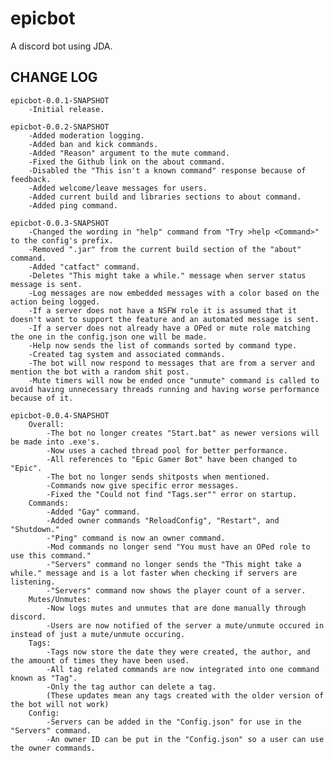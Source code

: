 # epicbot
A discord bot using JDA.

## CHANGE LOG
	epicbot-0.0.1-SNAPSHOT
		-Initial release.

	epicbot-0.0.2-SNAPSHOT
		-Added moderation logging.
		-Added ban and kick commands.
		-Added "Reason" argument to the mute command.
		-Fixed the Github link on the about command.
		-Disabled the "This isn't a known command" response because of feedback.
		-Added welcome/leave messages for users.
		-Added current build and libraries sections to about command.
		-Added ping command.

	epicbot-0.0.3-SNAPSHOT
		-Changed the wording in "help" command from "Try >help <Command>" to the config's prefix.
		-Removed ".jar" from the current build section of the "about" command.
		-Added "catfact" command.
		-Deletes "This might take a while." message when server status message is sent.
		-Log messages are now embedded messages with a color based on the action being logged.
		-If a server does not have a NSFW role it is assumed that it doesn't want to support the feature and an automated message is sent.
		-If a server does not already have a OPed or mute role matching the one in the config.json one will be made.
		-Help now sends the list of commands sorted by command type.
		-Created tag system and associated commands.
		-The bot will now respond to messages that are from a server and mention the bot with a random shit post.
		-Mute timers will now be ended once "unmute" command is called to avoid having unnecessary threads running and having worse performance because of it.

	epicbot-0.0.4-SNAPSHOT
		Overall:
			-The bot no longer creates "Start.bat" as newer versions will be made into .exe's.
			-Now uses a cached thread pool for better performance.
			-All references to "Epic Gamer Bot" have been changed to "Epic".
			-The bot no longer sends shitposts when mentioned.
			-Commands now give specific error messages.
			-Fixed the "Could not find "Tags.ser"" error on startup.
		Commands:
			-Added "Gay" command.
			-Added owner commands "ReloadConfig", "Restart", and "Shutdown."
			-"Ping" command is now an owner command.
			-Mod commands no longer send "You must have an OPed role to use this command."
			-"Servers" command no longer sends the "This might take a while." message and is a lot faster when checking if servers are listening.
			-"Servers" command now shows the player count of a server.
		Mutes/Unmutes:
			-Now logs mutes and unmutes that are done manually through discord.
			-Users are now notified of the server a mute/unmute occured in instead of just a mute/unmute occuring.
		Tags:
			-Tags now store the date they were created, the author, and the amount of times they have been used.
			-All tag related commands are now integrated into one command known as "Tag".
			-Only the tag author can delete a tag.
			(These updates mean any tags created with the older version of the bot will not work)
		Config:
			-Servers can be added in the "Config.json" for use in the "Servers" command.
			-An owner ID can be put in the "Config.json" so a user can use the owner commands.
 
